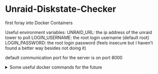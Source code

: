 # Unraid-Diskstate-Checker
first foray into Docker Containers

Useful environment variables:
UNRAID_URL: the ip address of the unraid tower to poll
LOGIN_USERNAME: the root login username (default root)
LOGIN_PASSWORD: the root login password (feels insecure but I haven't found a better way besides not doing it)

default communication port for the server is on port 8000

<details>
  <summary>
    Some useful docker commands for the future
  </summary>
  
  ```
  docker build --tag [name] .
  docker run --env name=value -p hostport:containerport [name]
  ```
</details>
